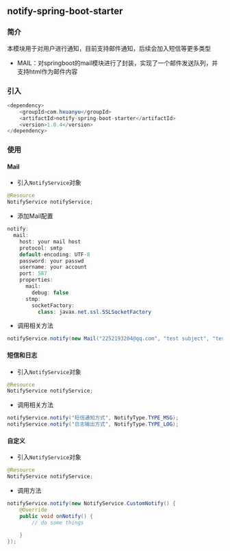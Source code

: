 ## notify-spring-boot-starter

### 简介

本模块用于对用户进行通知，目前支持邮件通知，后续会加入短信等更多类型

- MAIL：对springboot的mail模块进行了封装，实现了一个邮件发送队列，并支持html作为邮件内容



### 引入

```java
<dependency>
    <groupId>com.hxuanyu</groupId>
    <artifactId>notify-spring-boot-starter</artifactId>
    <version>1.0.4</version>
</dependency>
```



### 使用

#### Mail

- 引入`NotifyService`对象

```java
@Resource
NotifyService notifyService;
```



- 添加Mail配置

```java
notify:
  mail:
    host: your mail host
    protocol: smtp
    default-encoding: UTF-8
    password: your passwd
    username: your account
    port: 587
    properties:
      mail:
        debug: false
      stmp:
        socketFactory:
          class: javax.net.ssl.SSLSocketFactory
```



- 调用相关方法

```java
notifyService.notify(new Mail("2252193204@qq.com", "test subject", "test success"), NotifyType.TYPE_MAIL);
```



#### 短信和日志

- 引入`NotifyService`对象

```java
@Resource
NotifyService notifyService;
```

- 调用相关方法

```java
notifyService.notify("短信通知方式", NotifyType.TYPE_MSG);
notifyService.notify("日志输出方式", NotifyType.TYPE_LOG);
```



#### 自定义

- 引入`NotifyService`对象

```java
@Resource
NotifyService notifyService;
```

- 调用方法

```java
notifyService.notify(new NotifyService.CustomNotify() {
    @Override
    public void onNotify() {
        // do some things
        
    }
});
```


